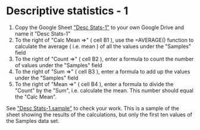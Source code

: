 
# Descriptive statistics - 1
1) Copy the Google Sheet ["Desc Stats-1"]( https://docs.google.com/spreadsheets/d/1veZLXKJM1JByk6Iscfuy0OQGIvIUy4z3-4AHt4PjaZ8/edit?usp=share_link ) to your own Google Drive and name it "Desc Stats-1"
2) To the right of "Calc Mean =>" ( cell B1 ), use the =AVERAGE() function to calculate the average ( i.e. mean ) of all the values under the "Samples" field
3) To the right of "Count =>" ( cell B2 ), enter a formula to count the number of values under the "Samples" field
4) To the right of "Sum =>" ( cell B3 ), enter a formula to add up the values under the "Samples" field
5) To the right of "Mean =>" ( cell B4 ), enter a formula to divide the "Count" by the "Sum", i.e. calculate the mean. This number should equal the "Calc Mean".

See ["Desc Stats-1.sample"]( https://docs.google.com/spreadsheets/d/1wJrEsDjoz-jHYv3YN7I4IrvCjqkdUM-y-ONiRtD6P1c/edit?usp=share_link ) to check your work.
This is a sample of the sheet showing the results of the calculations, but only the first ten values of the Samples data set.


